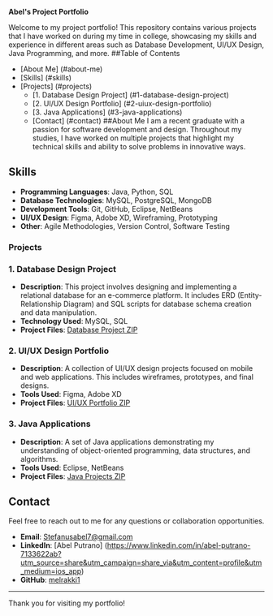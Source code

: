 **Abel's Project Portfolio**

Welcome to my project portfolio! This repository contains various projects that I have worked on during my time in college, showcasing my skills and experience in different areas such as Database Development, UI/UX Design, Java Programming, and more.
##Table of Contents
- [About Me] (#about-me)
- [Skills] (#skills)
- [Projects] (#projects)
  - [1. Database Design Project] (#1-database-design-project)
  - [2. UI/UX Design Portfolio] (#2-uiux-design-portfolio)
  - [3. Java Applications] (#3-java-applications)
  -  [Contact] (#contact)
##About Me
I am a recent graduate with a passion for software development and design. Throughout my studies, I have worked on multiple projects that highlight my technical skills and ability to solve problems in innovative ways.
## Skills
- **Programming Languages**: Java, Python, SQL
- **Database Technologies**: MySQL, PostgreSQL, MongoDB
- **Development Tools**: Git, GitHub, Eclipse, NetBeans
- **UI/UX Design**: Figma, Adobe XD, Wireframing, Prototyping
- **Other**: Agile Methodologies, Version Control, Software Testing
  
### Projects

### 1. Database Design Project
- **Description**: This project involves designing and implementing a relational database for an e-commerce platform. It includes ERD (Entity-Relationship Diagram) and SQL scripts for database schema creation and data manipulation.
- **Technology Used**: MySQL, SQL
- **Project Files**: [Database Project ZIP](link-to-zip-file)
  
### 2. UI/UX Design Portfolio
- **Description**: A collection of UI/UX design projects focused on mobile and web applications. This includes wireframes, prototypes, and final designs.
- **Tools Used**: Figma, Adobe XD
- **Project Files**: [UI/UX Portfolio ZIP](link-to-zip-file)

### 3. Java Applications
- **Description**: A set of Java applications demonstrating my understanding of object-oriented programming, data structures, and algorithms.
- **Tools Used**: Eclipse, NetBeans
- **Project Files**: [Java Projects ZIP](link-to-zip-file)

## Contact
Feel free to reach out to me for any questions or collaboration opportunities.

- **Email**: Stefanusabel7@gmail.com
- **LinkedIn**: [Abel Putrano] (https://www.linkedin.com/in/abel-putrano-7133622ab?utm_source=share&utm_campaign=share_via&utm_content=profile&utm_medium=ios_app)
- **GitHub**: [melrakki1](https://github.com/melrakki1)

---

Thank you for visiting my portfolio!
